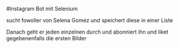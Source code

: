 #Instagram Bot mit Selenium 

sucht fowoller von Selena Gomez und speichert diese in einer Liste 

Danach geht er jeden einzelnen durch und abonniert ihn und liket gegebenenfalls die ersten Bilder
